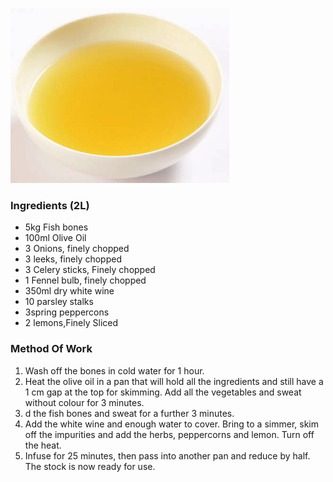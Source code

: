 ![Fishstock](assets/images/stocksoupssauces/fishstock.png)

### **Ingredients (2L)**
- 5kg Fish bones
- 100ml Olive Oil
- 3 Onions, finely chopped
- 3 leeks, finely chopped
- 3 Celery sticks, Finely chopped
- 1 Fennel bulb, finely chopped
- 350ml dry white wine
- 10 parsley stalks
- 3spring peppercons
- 2 lemons,Finely Sliced

### **Method Of Work**
1. Wash off the bones in cold water for 1 hour.
2. Heat the olive oil in a pan that will hold all the
ingredients and still have a 1 cm gap at the top
for skimming. Add all the vegetables and sweat
without colour for 3 minutes.
3. d the fish bones and sweat for a further
3 minutes.
4. Add the white wine and enough water to cover.
Bring to a simmer, skim off the impurities and add
the herbs, peppercorns and lemon. Turn off the
heat.
5. Infuse for 25 minutes, then pass into another pan
and reduce by half. The stock is now ready for
use.